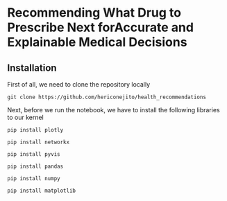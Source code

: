 # Recommending What Drug to Prescribe Next forAccurate and Explainable Medical Decisions


## Installation

First of all, we need to clone the repository locally 

`git clone https://github.com/hericonejito/health_recommendations`

Next, before we run the notebook, we have to install the following libraries to our kernel

`pip install plotly`

`pip install networkx`

`pip install pyvis`

`pip install pandas`

`pip install numpy`

`pip install matplotlib`
